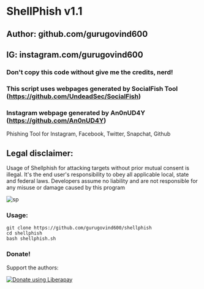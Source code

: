 # ShellPhish v1.1
## Author: github.com/gurugovind600
## IG: instagram.com/gurugovind600
### Don't copy this code without give me the credits, nerd! 
### This script uses webpages generated by SocialFish Tool (https://github.com/UndeadSec/SocialFish)
### Instagram webpage generated by An0nUD4Y (https://github.com/An0nUD4Y)

Phishing Tool for Instagram, Facebook, Twitter, Snapchat, Github

## Legal disclaimer:
Usage of Shellphish for attacking targets without prior mutual consent is illegal. It's the end user's responsibility to obey all applicable local, state and federal laws. Developers assume no liability and are not responsible for any misuse or damage caused by this program 

![sp](https://user-images.githubusercontent.com/34893261/41802023-87f47086-7654-11e8-8d16-8c2fb194687e.png)

### Usage:
```
git clone https://github.com/gurugovind600/shellphish
cd shellphish
bash shellphish.sh
```

### Donate!
Support the authors:

<noscript><a href="https://liberapay.com/thelinuxchoice/donate"><img alt="Donate using Liberapay" src="https://liberapay.com/assets/widgets/donate.svg"></a></noscript>
